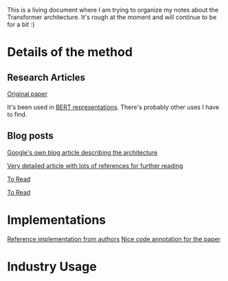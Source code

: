 This is a living document where I am trying to organize my notes about the Transformer architecture. It's rough at the moment and will continue to be for a bit :)

# Details of the method

## Research Articles

[Original paper](https://arxiv.org/pdf/1706.03762.pdf)

It's been used in [BERT representations](https://arxiv.org/abs/1810.04805). There's probably other uses I have to find.

## Blog posts

[Google's own blog article describing the architecture](https://ai.googleblog.com/2017/08/transformer-novel-neural-network.html)

[Very detailed article with lots of references for further reading](https://mchromiak.github.io/articles/2017/Sep/12/Transformer-Attention-is-all-you-need/#.W8jJjmhKhaQ)

[To Read](http://jalammar.github.io/illustrated-transformer/)

[To Read](http://mlexplained.com/2017/12/29/attention-is-all-you-need-explained/) 

# Implementations 

[Reference implementation from authors](https://github.com/tensorflow/tensor2tensor/blob/master/tensor2tensor/models/transformer.py)
[Nice code annotation for the paper](http://nlp.seas.harvard.edu/2018/04/03/attention.html)

# Industry Usage


